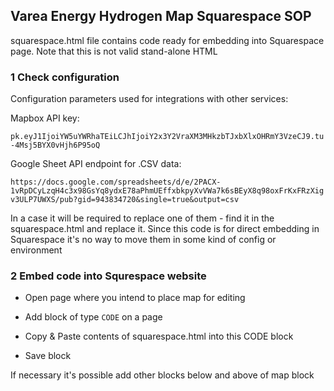 ## Varea Energy Hydrogen Map Squarespace SOP

squarespace.html file contains code ready for embedding into Squarespace page. Note that this is not valid stand-alone HTML

### 1 Check configuration

Configuration parameters used for integrations with other services:

Mapbox API key:

`pk.eyJ1IjoiYW5uYWRhaTEiLCJhIjoiY2x3Y2VraXM3MHkzbTJxbXlxOHRmY3VzeCJ9.tu-4Msj5BYX0vHjh6P95oQ`

Google Sheet API endpoint for .CSV data:

`https://docs.google.com/spreadsheets/d/e/2PACX-1vRpDCyLzqH4c3x98GsYq8ydxE78aPhmUEffxbkpyXvVWa7k6sBEyX8q98oxFrKxFRzXigv3ULP7UWXS/pub?gid=943834720&single=true&output=csv`

In a case it will be required to replace one of them - find it in the squarespace.html and replace it. Since this code is for direct embedding in Squarespace it's no way to move them in some kind of config or environment

### 2 Embed code into Squrespace website

- Open page where you intend to place map for editing

- Add block of type `CODE` on a page

- Copy & Paste contents of squarespace.html into this CODE block

- Save block

If necessary it's possible add other blocks below and above of map block

